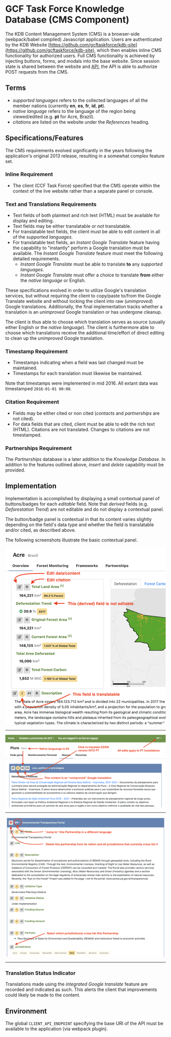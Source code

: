 # GCF Task Force Knowledge Database (CMS Component)

The KDB Content Management System (CMS) is a browser-side (webpack/babel compiled) Javascript application. Users are authenticated by the KDB Website [https://github.com/gcftaskforce/kdb-site](https://github.com/gcftaskforce/kdb-site), which then enables inline CMS functionality for authorized users. Full CMS functionality is achieved by injecting buttons, forms, and modals into the base website. Since session state is shared between the website and [API](https://github.com/gcftaskforce/kdb-api), the API is able to authorize POST requests from the CMS.

## Terms

- *supported languages* refers to the collected languages of all the member nations (currently **en**, **es**, **fr**, **id**, **pt**).
- *native language* refers to the language of the region being viewed/edited (e.g. **pt** for Acre, Brazil).
- *citations* are listed on the website under the *References* heading.

## Specifications/Features

The CMS requirements evolved significantly in the years following the application's original 2013 release, resulting in a somewhat complex feature set.

### Inline Requirement

- The client (CCF Task Force) specified that the CMS operate within the context of the live website rather than a separate panel or console.

### Text and Translations Requirements

- Text fields of both plaintext and rich text (HTML) must be available for display and editing.
- Text fields may be either translatable or not translatable.
- For translatable text fields, the client must be able to edit content in all of the *supported languages*.
- For translatable text fields, an *Instant Google Translate* feature having the capability to "instantly" perform a Google translation must be available. The *Instant Google Translate* feature must meet the following detailed requirements.
  - *Instant Google Translate* must be able to translate **to** any *supported languages*.
  - *Instant Google Translate* must offer a choice to translate **from** either the *native language* or English.

These specifications evolved in order to utilize Google's translation services, but without requiring the client to copy/paste to/from the Google Translate website and without locking the client into raw (*unimproved*) Google translations. Additionally, the final implementation tracks whether a translation is an *unimproved* Google translation or has undergone cleanup.

The client is thus able to choose which translation serves as source (usually either English or the *native language*). The client is furthermore able to choose which translations receive the additional time/effort of direct editing to clean up the *unimproved* Google translation.

### Timestamp Requirement

- Timestamps indicating when a field was last changed must be maintained.
- Timestamps for each translation must likewise be maintained.

Note that timestamps were implemented in mid 2016. All extant data was timestamped `2016-01-01 00:00`.

### Citation Requirement

- Fields may be either cited or non cited (*contacts* and *partnerships* are not cited).
- For data fields that are cited, client must be able to edit the rich text (HTML). Citations are not translated. Changes to citations are not timestamped.

### Partnerships Requirement

The *Partnerships* database is a later addition to the *Knowledge Database*. In addition to the features outlined above, *insert* and *delete* capability must be provided.

## Implementation

Implementation is accomplished by displaying a small contextual panel of buttons/badges for each *editable* field. Note that *derived* fields (e.g. *Deforestation Trend*) are not editable and do not display a contextual panel.

The button/badge panel is contextual in that its content varies slightly depending on the field's data type and whether the field is translatable and/or cited, as described above.

The following screenshots illustrate the basic contextual panel.

![General Editing](/public/images/screenshots/cms_base.png)

___

![Text Editing](/public/images/screenshots/cms_text.png)

___

![Partnership Overview](/public/images/screenshots/cms_partnership_overview.png)

___

<!-- Furthermore, using the

1. Speakers of the *native language* submit or enter content.
2. The *Instant Google Translate* feature is then used to derive an English version.
3. The English version can then be edited and cleaned up by an English speaker.
4. All other supported languages can be translated using the *integrated Google translate* feature. -->

### Translation Status Indicator

Translations made using the *integrated Google translate* feature are recorded and indicated as such. This alerts the client that improvements could likely be made to the content.

## Environment

The global `CLIENT_API_ENDPOINT` specifying the base URI of the API must be available to the application (via webpack plugin).
